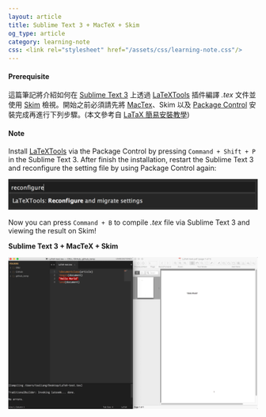```yaml
---
layout: article
title: Sublime Text 3 + MacTeX + Skim
og_type: article
category: learning-note
css: <link rel="stylesheet" href="/assets/css/learning-note.css"/>
---
```


#### Prerequisite

這篇筆記將介紹如何在 [Sublime Text 3](https://www.sublimetext.com/3) 上透過 [LaTeXTools](https://github.com/SublimeText/LaTeXTools) 插件編譯 *.tex* 文件並使用 [Skim](http://skim-app.sourceforge.net/) 檢視。開始之前必須請先將 [MacTex](https://tug.org/mactex/)、Skim 以及 [Package Control](https://packagecontrol.io/installation) 安裝完成再進行下列步驟。(本文參考自 [ LaTaX 簡易安裝教學](https://ike35.wordpress.com/2014/08/21/latex-setup/))

#### Note

Install [LaTeXTools](https://github.com/SublimeText/LaTeXTools) via the Package Control by pressing `Command + Shift + P` in the Sublime Text 3. After finish the installation, restart the Sublime Text 3 and reconfigure the setting file by using Package Control again:

![LaTeXTools Reconfiguration](/images/latextools-reconfiguration.png)

Now you can press `Command + B` to compile *.tex* file via Sublime Text 3 and viewing the result on Skim!

**Sublime Text 3 + MacTeX + Skim**

![Sublime Text 3 + MacTeX + Skim](/images/sublime-text-3-mactex-skim.png)
